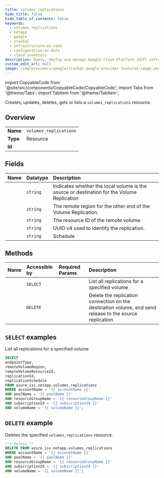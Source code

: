 ```yaml
---
title: volumes_replications
hide_title: false
hide_table_of_contents: false
keywords:
  - volumes_replications
  - netapp
  - google
  - stackql
  - infrastructure-as-code
  - configuration-as-data
  - cloud inventory
description: Query, deploy and manage Google Cloud Platform (GCP) infrastructure and resources using SQL
custom_edit_url: null
image: /img/providers/google/stackql-google-provider-featured-image.png
---
```


import CopyableCode from '@site/src/components/CopyableCode/CopyableCode';
import Tabs from '@theme/Tabs';
import TabItem from '@theme/TabItem';

Creates, updates, deletes, gets or lists a <code>volumes_replications</code> resource.

## Overview
<table><tbody>
<tr><td><b>Name</b></td><td><code>volumes_replications</code></td></tr>
<tr><td><b>Type</b></td><td>Resource</td></tr>
<tr><td><b>Id</b></td><td><CopyableCode code="azure_isv.netapp.volumes_replications" /></td></tr>
</tbody></table>

## Fields
| Name | Datatype | Description |
|:-----|:---------|:------------|
| <CopyableCode code="endpointType" /> | `string` | Indicates whether the local volume is the source or destination for the Volume Replication |
| <CopyableCode code="remoteVolumeRegion" /> | `string` | The remote region for the other end of the Volume Replication. |
| <CopyableCode code="remoteVolumeResourceId" /> | `string` | The resource ID of the remote volume. |
| <CopyableCode code="replicationId" /> | `string` | UUID v4 used to identify the replication. |
| <CopyableCode code="replicationSchedule" /> | `string` | Schedule |

## Methods
| Name | Accessible by | Required Params | Description |
|:-----|:--------------|:----------------|:------------|
| <CopyableCode code="list" /> | `SELECT` | <CopyableCode code="accountName, poolName, resourceGroupName, subscriptionId, volumeName" /> | List all replications for a specified volume |
| <CopyableCode code="delete" /> | `DELETE` | <CopyableCode code="accountName, poolName, resourceGroupName, subscriptionId, volumeName" /> | Delete the replication connection on the destination volume, and send release to the source replication |

## `SELECT` examples

List all replications for a specified volume


```sql
SELECT
endpointType,
remoteVolumeRegion,
remoteVolumeResourceId,
replicationId,
replicationSchedule
FROM azure_isv.netapp.volumes_replications
WHERE accountName = '{{ accountName }}'
AND poolName = '{{ poolName }}'
AND resourceGroupName = '{{ resourceGroupName }}'
AND subscriptionId = '{{ subscriptionId }}'
AND volumeName = '{{ volumeName }}';
```
## `DELETE` example

Deletes the specified <code>volumes_replications</code> resource.

```sql
/*+ delete */
DELETE FROM azure_isv.netapp.volumes_replications
WHERE accountName = '{{ accountName }}'
AND poolName = '{{ poolName }}'
AND resourceGroupName = '{{ resourceGroupName }}'
AND subscriptionId = '{{ subscriptionId }}'
AND volumeName = '{{ volumeName }}';
```
